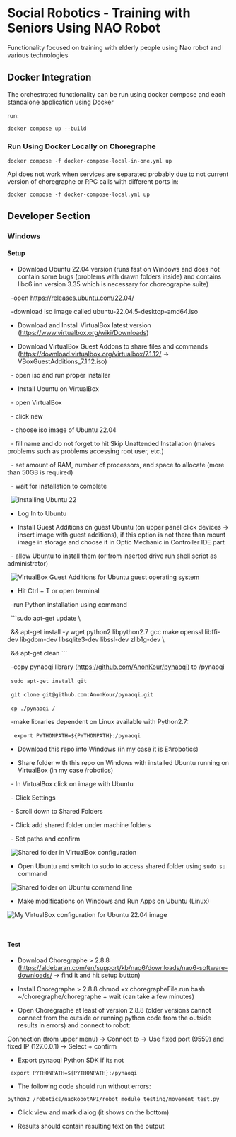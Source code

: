 # Social Robotics - Training with Seniors Using NAO Robot

Functionality focused on training with elderly people using Nao robot and various technologies







## Docker Integration

The orchestrated functionality can be run using docker compose and each standalone application using Docker


run:  

```docker compose up --build```




### Run Using Docker Locally on Choregraphe    

```docker compose -f docker-compose-local-in-one.yml up```  

Api does not work when services are separated probably due to not current version of choregraphe or RPC calls with different ports in:  

```docker compose -f docker-compose-local.yml up```  




 
## Developer Section





### Windows  


#### Setup 

- Download Ubuntu 22.04 version (runs fast on Windows and does not contain some bugs (problems with drawn folders inside) and contains libc6 inn version 3.35 which is necessary for choreographe suite)

&nbsp;	-open https://releases.ubuntu.com/22.04/

&nbsp;	-download iso image called ubuntu-22.04.5-desktop-amd64.iso

- Download and Install VirtualBox latest version (https://www.virtualbox.org/wiki/Downloads)

- Download VirtualBox Guest Addons to share files and commands (https://download.virtualbox.org/virtualbox/7.1.12/ ->  VBoxGuestAdditions\_7.1.12.iso)

&nbsp;	- open iso and run proper installer

- Install Ubuntu on VirtualBox

&nbsp;	- open VirtualBox

&nbsp;	- click new

&nbsp;	- choose iso image of Ubuntu 22.04

&nbsp;	- fill name and do not forget to hit Skip Unattended Installation (makes problems such as problems accessing root user, etc.)

&nbsp;	- set amount of RAM, number of processors, and space to allocate (more than 50GB is required)

&nbsp;	- wait for installation to complete

&nbsp;	![Installing Ubuntu 22](/documentation/windowsTutorial/virtualBoxUbuntu22Install.png)

- Log In to Ubuntu

- Install Guest Additions on guest Ubuntu (on upper panel click devices -> insert image with guest additions), if this option is not there than mount image in storage and choose it in Optic Mechanic in Controller IDE part

&nbsp;	- allow Ubuntu to install them (or from inserted drive run shell script as administrator)

&nbsp;	![VirtualBox Guest Additions for Ubuntu guest operating system](/documentation/windowsTutorial/installingGuestAdditionsOnGuestUbuntu.png)



- Hit Ctrl + T or open terminal

&nbsp;	-run Python installation using command

&nbsp;	```sudo apt-get update \\

&nbsp; 		&& apt-get install -y wget python2 libpython2.7 gcc make openssl libffi-dev libgdbm-dev libsqlite3-dev libssl-dev zlib1g-dev \\

&nbsp; 		&& apt-get clean ```


&nbsp;	-copy pynaoqi library (https://github.com/AnonKour/pynaoqi) to /pynaoqi

&nbsp;		```sudo apt-get install git```

&nbsp;		```git clone git@github.com:AnonKour/pynaoqi.git```

&nbsp;		```cp ./pynaoqi /```

&nbsp;	-make libraries dependent on Linux available with Python2.7:

&nbsp;	``` export PYTHONPATH=${PYTHONPATH}:/pynaoqi```

- Download this repo into Windows (in my case it is E:\\robotics)

- Share folder with this repo on Windows with installed Ubuntu running on VirtualBox (in my case /robotics)

&nbsp;	- In VirtualBox click on image with Ubuntu

&nbsp;	- Click Settings

&nbsp;	- Scroll down to Shared Folders

&nbsp;	- Click add shared folder under machine folders

&nbsp;	- Set paths and confirm

&nbsp;	![Shared folder in VirtualBox configuration](/documentation/windowsTutorial/configuringSharedFolder.png)

- Open Ubuntu and switch to sudo to access shared folder using ```sudo su``` command

&nbsp;	![Shared folder on Ubuntu command line](/documentation/windowsTutorial/roboticsFolder.png) 

- Make modifications on Windows and Run Apps on Ubuntu (Linux)



![My VirtualBox configuration for Ubuntu 22.04 image](/documentation/windowsTutorial/myConfigurationUbuntu22.png)



&nbsp; 

#### Test

- Download Choregraphe > 2.8.8 (https://aldebaran.com/en/support/kb/nao6/downloads/nao6-software-downloads/ -> find it and hit setup button)

- Install Choregraphe > 2.8.8
	chmod +x choregrapheFile.run
	bash ~/choregraphe/choregraphe 
		+ wait (can take a few minutes)
	
- Open Choregraphe at least of version 2.8.8 (older versions cannot connect from the outside or running python code from the outside results in errors) and connect to robot:
	
 Connection (from upper menu) -> Connect to -> Use fixed port (9559) and fixed IP (127.0.0.1) -> Select + confirm
- Export pynaoqi Python SDK if its not

``` export PYTHONPATH=${PYTHONPATH}:/pynaoqi```

- The following code should run without errors:

```python2 /robotics/naoRobotAPI/robot_module_testing/movement_test.py``` 

- Click view and mark dialog (it shows on the bottom)

- Results should contain resulting text on the output





